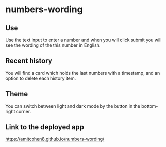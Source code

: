 # numbers-wording

## Use
Use the text input to enter a number and when you will click submit you will see the wording of the this number in English.

## Recent history
You will find a card which holds the last numbers with a timestamp, and an option to delete each history item.

## Theme
You can switch between light and dark mode by the button in the bottom-right corner.

## Link to the deployed app

https://amitcohen8.github.io/numbers-wording/


